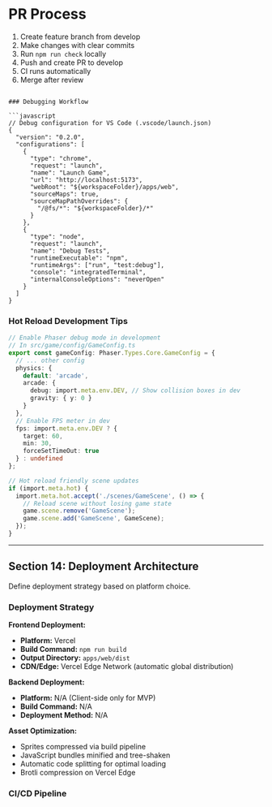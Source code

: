 # PR Process

1. Create feature branch from develop
2. Make changes with clear commits
3. Run `npm run check` locally
4. Push and create PR to develop
5. CI runs automatically
6. Merge after review
```

### Debugging Workflow

```javascript
// Debug configuration for VS Code (.vscode/launch.json)
{
  "version": "0.2.0",
  "configurations": [
    {
      "type": "chrome",
      "request": "launch",
      "name": "Launch Game",
      "url": "http://localhost:5173",
      "webRoot": "${workspaceFolder}/apps/web",
      "sourceMaps": true,
      "sourceMapPathOverrides": {
        "/@fs/*": "${workspaceFolder}/*"
      }
    },
    {
      "type": "node",
      "request": "launch",
      "name": "Debug Tests",
      "runtimeExecutable": "npm",
      "runtimeArgs": ["run", "test:debug"],
      "console": "integratedTerminal",
      "internalConsoleOptions": "neverOpen"
    }
  ]
}
```

### Hot Reload Development Tips

```typescript
// Enable Phaser debug mode in development
// In src/game/config/GameConfig.ts
export const gameConfig: Phaser.Types.Core.GameConfig = {
  // ... other config
  physics: {
    default: 'arcade',
    arcade: {
      debug: import.meta.env.DEV, // Show collision boxes in dev
      gravity: { y: 0 }
    }
  },
  // Enable FPS meter in dev
  fps: import.meta.env.DEV ? {
    target: 60,
    min: 30,
    forceSetTimeOut: true
  } : undefined
};

// Hot reload friendly scene updates
if (import.meta.hot) {
  import.meta.hot.accept('./scenes/GameScene', () => {
    // Reload scene without losing game state
    game.scene.remove('GameScene');
    game.scene.add('GameScene', GameScene);
  });
}
```

---

## Section 14: Deployment Architecture

Define deployment strategy based on platform choice.

### Deployment Strategy

**Frontend Deployment:**
- **Platform:** Vercel
- **Build Command:** `npm run build`
- **Output Directory:** `apps/web/dist`
- **CDN/Edge:** Vercel Edge Network (automatic global distribution)

**Backend Deployment:**
- **Platform:** N/A (Client-side only for MVP)
- **Build Command:** N/A
- **Deployment Method:** N/A

**Asset Optimization:**
- Sprites compressed via build pipeline
- JavaScript bundles minified and tree-shaken
- Automatic code splitting for optimal loading
- Brotli compression on Vercel Edge

### CI/CD Pipeline

```yaml